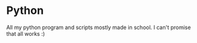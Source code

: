 # Python
All my python program and scripts mostly made in school.
I can't promise that all works :)
